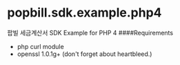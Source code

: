 popbill.sdk.example.php4
==============================

팝빌 세금계산서 SDK Example for PHP 4
####Requirements
+ php curl module
+ openssl 1.0.1g+ (don't forget about heartbleed.)